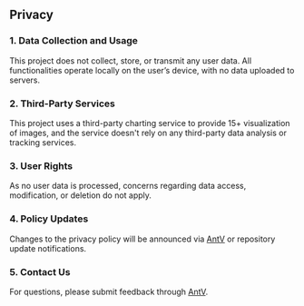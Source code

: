 ## Privacy

### 1. Data Collection and Usage

This project does not collect, store, or transmit any user data. All functionalities operate locally on the user’s device, with no data uploaded to servers.

### 2. Third-Party Services

This project uses a third-party charting service to provide 15+ visualization of images, and the service doesn't rely on any third-party data analysis or tracking services.

### 3. User Rights

As no user data is processed, concerns regarding data access, modification, or deletion do not apply.

### 4. Policy Updates

Changes to the privacy policy will be announced via [AntV](https://github.com/antvis) or repository update notifications.

### 5. Contact Us

For questions, please submit feedback through [AntV](https://github.com/antvis).
